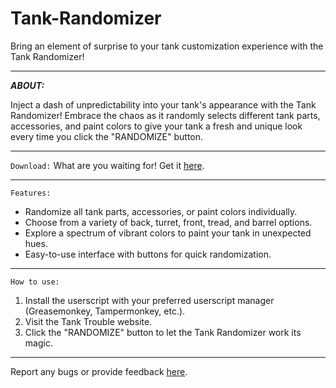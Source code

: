 # Tank-Randomizer
Bring an element of surprise to your tank customization experience with the Tank Randomizer! 
****
_**ABOUT:**_

Inject a dash of unpredictability into your tank's appearance with the Tank Randomizer! Embrace the chaos as it randomly selects different tank parts, accessories, and paint colors to give your tank a fresh and unique look every time you click the "RANDOMIZE" button.
****
`Download:`
What are you waiting for! Get it [here](https://greasyfork.org/en/scripts/482239-tank-randomizer).
****
`Features:`
- Randomize all tank parts, accessories, or paint colors individually.
- Choose from a variety of back, turret, front, tread, and barrel options.
- Explore a spectrum of vibrant colors to paint your tank in unexpected hues.
- Easy-to-use interface with buttons for quick randomization.
****
`How to use:`
1. Install the userscript with your preferred userscript manager (Greasemonkey, Tampermonkey, etc.).
2. Visit the Tank Trouble website.
3. Click the "RANDOMIZE" button to let the Tank Randomizer work its magic.
****
Report any bugs or provide feedback [here](Forumlinkhere).
